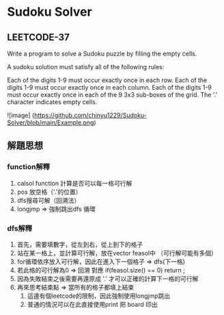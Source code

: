 # Sudoku Solver

## LEETCODE-37 

Write a program to solve a Sudoku puzzle by filling the empty cells.

A sudoku solution must satisfy all of the following rules:

Each of the digits 1-9 must occur exactly once in each row.
Each of the digits 1-9 must occur exactly once in each column.
Each of the digits 1-9 must occur exactly once in each of the 9 3x3 sub-boxes of the grid.
The '.' character indicates empty cells.


![image] (https://github.com/chinyu1229/Sudoku-Solver/blob/main/Example.png)


## 解題思想

### function解釋
1. calsol function 計算是否可以每一格可行解
2. pos 放空格（'.'的位置）
3. dfs搜尋可解（回溯法）
4. longjmp => 強制跳出dfs 循環

### dfs解釋
1. 首先，需要填數字，從左到右，從上到下的格子
2. 站在某一格上，並計算可行解，放在vector<char> feasol中 （可行解可能有多個）
3. for循環依序放入可行解，因此在進入下一個格子 => dfs(下一格)
4. 若此格的可行解為0 => 回溯 對應 if(feasol.size() == 0) return ;
5. 因為失敗結束之後需要再還原成 '.' 才可以正確的計算下一格的可行解
6. 再來思考結束點 => 當所有的格子都填上結束
   1. 這邊有個leetcode的限制，因此強制使用longjmp跳出
   2. 普通的情況可以在此直接使用print 把 board 印出




   